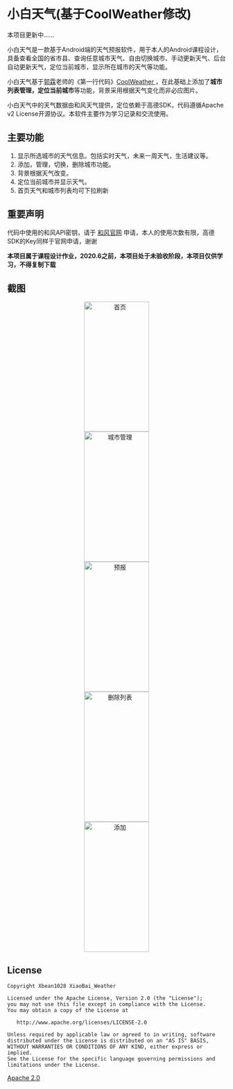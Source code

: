 小白天气(基于CoolWeather修改)
===========

本项目更新中……

小白天气是一款基于Android端的天气预报软件，用于本人的Android课程设计，具备查看全国的省市县、查询任意城市天气、自由切换城市、手动更新天气、后台自动更新天气，定位当前城市，显示所在城市的天气等功能。

小白天气基于[郭霖](https://blog.csdn.net/guolin_blog)老师的《第一行代码》[CoolWeather ](https://github.com/guolindev/coolweather)，在此基础上添加了**城市列表管理，定位当前城市**等功能，背景采用根据天气变化而非必应图片。

小白天气中的天气数据由和风天气提供，定位依赖于高德SDK，代码遵循Apache v2 License开源协议。本软件主要作为学习记录和交流使用。

## 主要功能

1. 显示所选城市的天气信息。包括实时天气，未来一周天气，生活建议等。
2. 添加，管理，切换，删除城市功能。
3. 背景根据天气改变。
4. 定位当前城市并显示天气。
5. 首页天气和城市列表均可下拉刷新



## 重要声明

代码中使用的和风API密钥，请于 [和风官网](<https://dev.heweather.com/docs/sdk/android>) 申请，本人的使用次数有限，高德SDK的Key同样于官网申请，谢谢

**本项目属于课程设计作业，2020.6之前，本项目处于未验收阶段，本项目仅供学习，不得复制下载**

## 截图
<div align=center><img width="150" height="300" src="https://github.com/Xbean1028/XiaoBai_Weather/blob/master/截图/首页.jpg" alt="首页"/>
</div>
<div align=center><img width="150" height="300" src="https://github.com/Xbean1028/XiaoBai_Weather/blob/master/截图/城市管理.jpg" alt="城市管理"/>
</div>
<div align=center><img width="150" height="300" src="https://github.com/Xbean1028/XiaoBai_Weather/blob/master/截图/预报.jpg" alt="预报"/>
</div>
<div align=center><img width="150" height="300" src="https://github.com/Xbean1028/XiaoBai_Weather/blob/master/截图/删除列表.jpg" alt="删除列表"/>
</div>
<div align=center><img width="150" height="300" src="https://github.com/Xbean1028/XiaoBai_Weather/blob/master/截图/添加.jpg" alt="添加"/>
</div>


## License

```
Copyright Xbean1028 XiaoBai_Weather

Licensed under the Apache License, Version 2.0 (the "License");
you may not use this file except in compliance with the License.
You may obtain a copy of the License at

   http://www.apache.org/licenses/LICENSE-2.0

Unless required by applicable law or agreed to in writing, software
distributed under the License is distributed on an "AS IS" BASIS,
WITHOUT WARRANTIES OR CONDITIONS OF ANY KIND, either express or implied.
See the License for the specific language governing permissions and
limitations under the License.
```

[Apache 2.0](https://github.com/heweather/OpenWeatherPlus-iOS/blob/master/LICENSE)